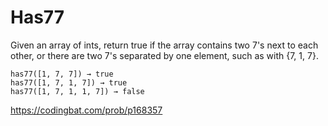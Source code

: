 # Has77

Given an array of ints, return true if the array contains two 7's next to each other, or there are two 7's separated by one element, such as with {7, 1, 7}.
```
has77([1, 7, 7]) → true
has77([1, 7, 1, 7]) → true
has77([1, 7, 1, 1, 7]) → false
```
https://codingbat.com/prob/p168357